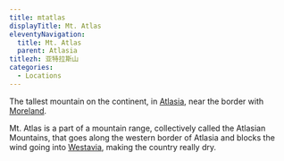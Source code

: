 ```yaml
---
title: mtatlas
displayTitle: Mt. Atlas
eleventyNavigation:
  title: Mt. Atlas
  parent: Atlasia
titlezh: 亚特拉斯山
categories:
  - Locations
---
```


The tallest mountain on the continent, in [Atlasia](/world/atlasia/), near the border with [Moreland](/world/moreland/).

Mt. Atlas is a part of a mountain range, collectively called the Atlasian Mountains, that goes along the western border of Atlasia and blocks the wind going into [Westavia](/world/westavia/), making the country really dry.
